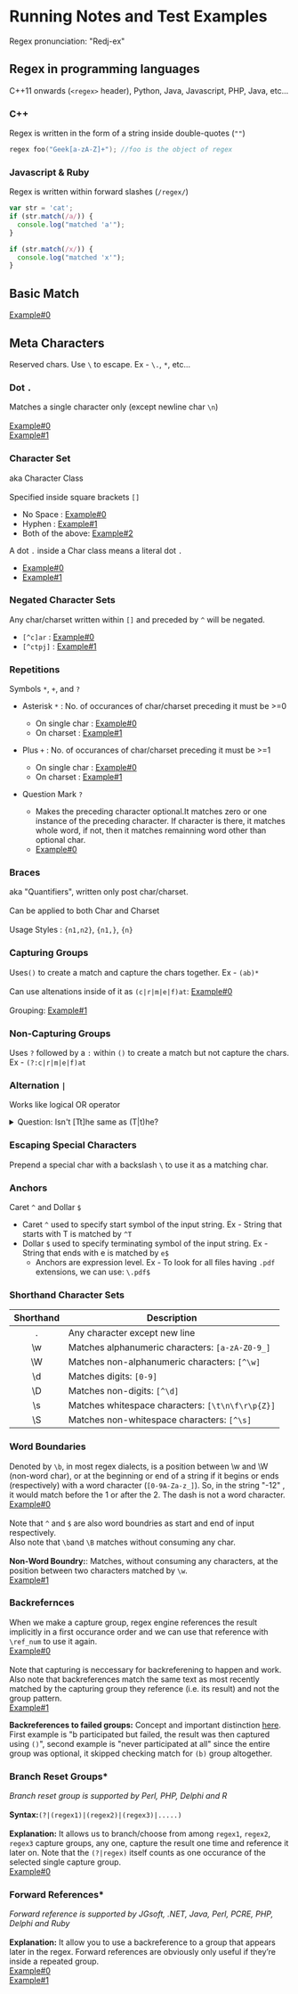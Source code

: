 # Running Notes and Test Examples

Regex pronunciation: "Redj-ex"

## Regex in programming languages

C++11 onwards (`<regex>` header), Python, Java, Javascript, PHP, Java, etc...

### C++ 

Regex is written in the form of a string inside double-quotes (`""`)

```cpp
regex foo("Geek[a-zA-Z]+"); //foo is the object of regex 
```
### Javascript & Ruby

Regex is written within forward slashes (`/regex/`)

```js
var str = 'cat';
if (str.match(/a/)) {
  console.log("matched 'a'");
}

if (str.match(/x/)) {
  console.log("matched 'x'");
}
```

## Basic Match
[Example#0](https://www.regexpal.com/?fam=116958)

## Meta Characters
Reserved chars. Use `\` to escape. Ex - `\.`, `*`, etc...

### Dot `.`
Matches a single character only (except newline char `\n`)<br><br>
[Example#0](https://www.regexpal.com/?fam=116959)<br>
[Example#1](https://www.regexpal.com/?fam=116960)
  
### Character Set
aka Character Class<br><br>
Specified inside square brackets `[]`
  - No Space : [Example#0](https://www.regexpal.com/?fam=116961)
  - Hyphen : [Example#1](https://www.regexpal.com/?fam=116971)
  - Both of the above: [Example#2](https://www.regexpal.com/?fam=116994)
  
A dot `.` inside a Char class means a literal dot `.`
  - [Example#0](https://www.regexpal.com/?fam=116963)
  - [Example#1](https://www.regexpal.com/?fam=116964)
  
### Negated Character Sets
Any char/charset written within `[]` and preceded by `^` will be negated.
  - `[^c]ar` : [Example#0](https://www.regexpal.com/?fam=116965)
  - `[^ctpj]` : [Example#1](https://www.regexpal.com/?fam=116995)
  
### Repetitions
Symbols `*`, `+`, and `?`
  - Asterisk `*` : No. of occurances of char/charset preceding it must be >=0 
    - On single char : [Example#0](https://www.regexpal.com/?fam=116967)
    - On charset : [Example#1](https://www.regexpal.com/?fam=116968)
    
  - Plus `+` : No. of occurances of char/charset preceding it must be >=1
    - On single char : [Example#0](https://www.regexpal.com/?fam=116969)
    - On charset : [Example#1](https://www.regexpal.com/?fam=116970)
    
  - Question Mark `?`
    - Makes the preceding character optional.It matches zero or one instance of the preceding character. If character is there, it matches whole word, if not, then it matches remainning word other than optional char. 
    - [Example#0](https://www.regexpal.com/?fam=116974)

### Braces
aka "Quantifiers", written only post char/charset.<br><br>
Can be applied to both Char and Charset<br><br>
Usage Styles : `{n1,n2}`, `{n1,}`, `{n}`

### Capturing Groups
Uses`()` to create a match and capture the chars together. Ex - `(ab)*`<br><br>
Can use altenations inside of it as `(c|r|m|e|f)at`: [Example#0](https://www.regexpal.com/?fam=116976)<br><br>
Grouping: [Example#1](https://www.regexpal.com/?fam=116997)

### Non-Capturing Groups
Uses `?` followed by a `:` within `()` to create a match but not capture the chars. Ex - `(?:c|r|m|e|f)at`

### Alternation `|`
Works like logical OR operator
<details>
  <summary>Question: Isn't [Tt]he same as (T|t)he?</summary>
  
  Ans: In the above case it's the same. But, alternations work at expression level and charset at char level only.
  We can alter between expressions (multiple-chars/string) using `|` as `abhi(shek|manyu)` but not as `abhi[shekmanyu]`.
  
</details> 

### Escaping Special Characters
Prepend a special char with a backslash `\` to use it as a matching char.

### Anchors
Caret `^` and Dollar `$`
- Caret `^` used to specify start symbol of the input string. Ex - String that starts with T is matched by `^T`
- Dollar `$` used to specify terminating symbol of the input string. Ex - String that ends with e is matched by `e$`
  - Anchors are expression level. Ex - To look for all files having `.pdf` extensions, we can use: `\.pdf$`

### Shorthand Character Sets
|Shorthand|Description|
|:----:|----|
|.|Any character except new line|
|\w|Matches alphanumeric characters: `[a-zA-Z0-9_]`|
|\W|Matches non-alphanumeric characters: `[^\w]`|
|\d|Matches digits: `[0-9]`|
|\D|Matches non-digits: `[^\d]`|
|\s|Matches whitespace characters: `[\t\n\f\r\p{Z}]`|
|\S|Matches non-whitespace characters: `[^\s]`|

### Word Boundaries
Denoted by `\b`, in most regex dialects, is a position between \w and \W (non-word char), or at the beginning or end of a string if it begins or ends (respectively) with a word character (`[0-9A-Za-z_]`). So, in the string "-12" , it would match before the 1 or after the 2. The dash is not a word character.<br>
[Example#0](https://regex101.com/r/5zYI7K/1)
<br><br>
Note that `^` and `$` are also word boundries as start and end of input respectively.<br>
Also note that `\b`and `\B` matches without consuming any char.
<br><br>
**Non-Word Boundry:**: Matches, without consuming any characters, at the position between two characters matched by `\w`.
<br>[Example#1](https://regex101.com/r/NtXJY8/1)

### Backrefernces
When we make a capture group, regex engine references the result implicitly in a first occurance order and we can use that reference with `\ref_num` to use it again. <br>
[Example#0](https://www.regexpal.com/?fam=116999)
<br><br>
Note that capturing is neccessary for backreferening to happen and work.
Also note that backreferences match the same text as most recently matched by the capturing group they reference (i.e. its result) and not the group pattern.<br>
[Example#1](https://regex101.com/r/iMkVk7/1)

**Backreferences to failed groups:** Concept and important distinction [here](https://www.hackerrank.com/challenges/backreferences-to-failed-groups/problem). First example is "b participated but failed, the result was then captured using `()`", second example is "never participated at all" since the entire group was optional, it skipped checking match for `(b)` group altogether.


### Branch Reset Groups*
*Branch reset group is supported by Perl, PHP, Delphi and R*
<br><br>
**Syntax:**`(?|(regex1)|(regex2)|(regex3)|.....)`
<br><br>
**Explanation:** It allows us to branch/choose from among `regex1`, `regex2`, `regex3` capture groups, any one, capture the result one time and reference it later on. Note that the `(?|regex)` itself counts as one occurance of the selected single capture group.
<br>
[Example#0](https://www.hackerrank.com/challenges/branch-reset-groups/problem)

### Forward References*
*Forward reference is supported by JGsoft, .NET, Java, Perl, PCRE, PHP, Delphi and Ruby*
<br><br>
**Explanation:** It allow you to use a backreference to a group that appears later in the regex. Forward references are obviously only useful if they’re inside a repeated group.<br>
[Example#0](https://www.regular-expressions.info/backref2.html#forward)<br>
[Example#1](https://www.hackerrank.com/challenges/branch-reset-groups/problem)

### 
